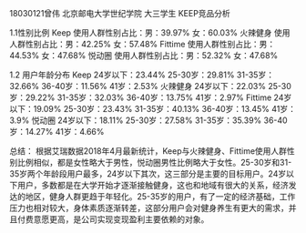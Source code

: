 18030121曾伟   北京邮电大学世纪学院 大三学生
KEEP竞品分析


1.1性别比例
Keep 
使用人群性别占比：男：39.97%    女：60.03%
火辣健身
使用人群性别占比：男：42.25%    女：57.48%
Fittime 
使用人群性别占比：男：44.53%    女：47.68%
悦动圈
使用人群性别占比：男：52.32%    女：47.68%


1.2 用户年龄分布
Keep
24岁以下：23.44%
25-30岁：29.81%
31-35岁：32.66%
36-40岁：11.56%
41岁：2.53%
火辣健身
24岁以下：22.03%
25-30岁：29.22%
31-35岁：32.03%
36-40岁：13.75%
41岁：2.97%
Fittime
24岁以下：19.09%
25-30岁：23.43%
31-35岁：40.13%
36-40岁：13.45%
41岁：3.9%
悦动圈
24岁以下：18.11%
25-30岁：27.58%
31-35岁：35.39%
36-40岁：14.27%
41岁：4.66%


总结：
根据艾瑞数据2018年4月最新统计，Keep与火辣健身、Fittime使用人群性别比例相似，都是女性略大于男性，悦动圈男性比例略大于女性。25-30岁和31-35岁两个年龄段用户最多，24岁以下其次，这三部分是主要的目标用户。24岁以下用户，多数都是在大学开始才逐渐接触健身，这也和地域有很大的关系，经济发达的地区，健身人群更趋于年轻化。25-35岁的用户，有了一定的经济基础，工作压力也相对较大，身体素质逐渐转差，这部分用户会对健身养生有更大的需求，并且付费意愿更高，是公司实现变现盈利主要依赖的对象。

